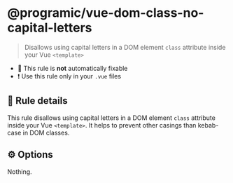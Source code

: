 # @programic/vue-dom-class-no-capital-letters

> Disallows using capital letters in a DOM element `class` attribute inside your Vue `<template>`

- :hammer: This rule is **not** automatically fixable
- :exclamation: Use this rule only in your `.vue` files

## :book: Rule details
This rule disallows using capital letters in a DOM element `class` attribute inside your Vue `<template>`.
It helps to prevent other casings than kebab-case in DOM classes.

## :gear: Options
Nothing.

